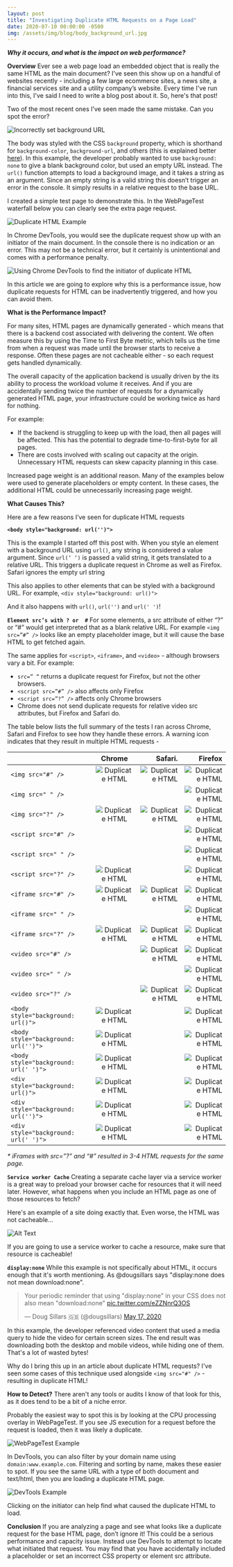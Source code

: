 ```yaml
---
layout: post
title: "Investigating Duplicate HTML Requests on a Page Load"
date: 2020-07-10 00:00:00 -0500
img: /assets/img/blog/body_background_url.jpg
---
```

_**Why it occurs, and what is the impact on web performance?**_

**Overview**
Ever see a web page load an embedded object that is really the same HTML as the main document? I’ve seen this show up on a handful of websites recently - including a few large ecommerce sites, a news site, a financial services site and a utility company’s website. Every time I've run into this, I've said I need to write a blog post about it. So, here's that post!

Two of the most recent ones I’ve seen made the same mistake. Can you spot the error?

![Incorrectly set background URL](/assets/img/blog/body_background_url.jpg)

The body was styled with the CSS `background` property, which is shorthand for `background-color`, `background-url`, and others (this is explained better [here](https://css-tricks.com/almanac/properties/b/background/)). In this example, the developer probably wanted to use `background: none` to give a blank background color, but used an empty URL instead. The `url()` function attempts to load a background image, and it takes a string as an argument. Since an empty string is a valid string this doesn’t trigger an error in the console. It simply results in a relative request to the base URL.

I created a simple test page to demonstrate this. In the WebPageTest waterfall below you can clearly see the extra page request.  

![Duplicate HTML Example](/assets/img/blog/wpt_waterfall_duplicate_requests.png)


In Chrome DevTools, you would see the duplicate request show up with an initiator of the main document. In the console there is no indication or an error. This may not be a technical error, but it certainly is unintentional and comes with a performance penalty.


![Using Chrome DevTools to find the initiator of duplicate HTML](/assets/img/blog/chrome_devtools_duplicate_requests.png)

In this article we are going to explore why this is a performance issue, how duplicate requests for HTML can be inadvertently triggered, and how you can avoid them.

**What is the Performance Impact?**

For many sites, HTML pages are dynamically generated - which means that there is a backend cost associated with delivering the content. We often measure this by using the Time to First Byte metric, which tells us the time from when a request was made until the browser starts to receive a response. Often these pages are not cacheable either - so each request gets handled dynamically.

The overall capacity of the application backend is usually driven by the its ability to process the workload volume it receives. And if you are accidentally sending twice the number of requests for a dynamically generated HTML page, your infrastructure could be working twice as hard for nothing. 

For example:
* If the backend is struggling to keep up with the load, then all pages will be affected. This has the potential to degrade time-to-first-byte for all pages.
* There are costs involved with scaling out capacity at the origin. Unnecessary HTML requests can skew capacity planning in this case.

Increased page weight is an additional reason.   Many of the examples below were used to generate placeholders or empty content. In these cases, the additional HTML could be unnecessarily increasing page weight.

**What Causes This?**

Here are a few reasons I’ve seen for duplicate HTML requests

**`<body style="background: url('')">`**
 
This is the example I started off this post with. When you style an element with a background URL using `url()`, any string is considered a value argument. Since `url(‘ ‘)` is passed a valid string, it gets translated to a relative URL.  This triggers a duplicate request in Chrome as well as Firefox.  Safari ignores the empty url string

This also applies to other elements that can be styled with a background URL.  For example, `<div style="background: url()">`

And it also happens with `url()`, `url('')` and `url(' ')`! 

**`Element src’s with ? or  #`** 
For some elements, a src attribute of either “?” or “#” would get interpreted that as a blank relative URL.   For example `<img src=”#” />` looks like an empty placeholder image, but it will cause the base HTML to get fetched again.

The same applies for `<script>`, `<iframe>`, and `<video>` - although browsers vary a bit.  For example:
* `src=” “` returns a duplicate request for Firefox, but not the other browsers.
* `<script src=”#” />` also affects only Firefox
* `<script src=”?” />` affects only Chrome browsers
* Chrome does not send duplicate requests for relative video src attributes, but Firefox and Safari do.

The table below lists the full summary of the tests I ran across Chrome, Safari and Firefox to see how they handle these errors.  A warning icon indicates that they result in multiple HTML requests - 


|                | Chrome       | Safari.      | Firefox      |
| :------------- | :----------: | -----------: | -----------: |
|  `<img src="#" />` | ![Duplicate HTML](/assets/img/blog/warning_icon.png)   |![Duplicate HTML](/assets/img/blog/warning_icon.png) |![Duplicate HTML](/assets/img/blog/warning_icon.png) |
|  `<img src=" " />` |   | |![Duplicate HTML](/assets/img/blog/warning_icon.png) |
|  `<img src="?" />` | ![Duplicate HTML](/assets/img/blog/warning_icon.png)   |![Duplicate HTML](/assets/img/blog/warning_icon.png) |![Duplicate HTML](/assets/img/blog/warning_icon.png) |
|  `<script src="#" />` |    | |![Duplicate HTML](/assets/img/blog/warning_icon.png) |
|  `<script src=" " />` |    | |![Duplicate HTML](/assets/img/blog/warning_icon.png) |
|  `<script src="?" />` | ![Duplicate HTML](/assets/img/blog/warning_icon.png)   | |![Duplicate HTML](/assets/img/blog/warning_icon.png) | 
|  `<iframe src="#" />` | ![Duplicate HTML](/assets/img/blog/warning_icon.png)   |![Duplicate HTML](/assets/img/blog/warning_icon.png) |![Duplicate HTML](/assets/img/blog/warning_icon.png) |
|  `<iframe src=" " />` |   |  |![Duplicate HTML](/assets/img/blog/warning_icon.png) | 
|  `<iframe src="?" />` | ![Duplicate HTML](/assets/img/blog/warning_icon.png)  |![Duplicate HTML](/assets/img/blog/warning_icon.png) |![Duplicate HTML](/assets/img/blog/warning_icon.png) |
|  `<video src="#" />` |  | ![Duplicate HTML](/assets/img/blog/warning_icon.png) |![Duplicate HTML](/assets/img/blog/warning_icon.png) |  
|  `<video src=" " />` |    | |![Duplicate HTML](/assets/img/blog/warning_icon.png) |
|  `<video src="?" />` |  | ![Duplicate HTML](/assets/img/blog/warning_icon.png) |![Duplicate HTML](/assets/img/blog/warning_icon.png) | 
|  `<body style="background: url()">` |  ![Duplicate HTML](/assets/img/blog/warning_icon.png)   | |![Duplicate HTML](/assets/img/blog/warning_icon.png) | 
|  `<body style="background: url('')">` |  ![Duplicate HTML](/assets/img/blog/warning_icon.png)   | |![Duplicate HTML](/assets/img/blog/warning_icon.png) | 
|  `<body style="background: url(' ')">` |  ![Duplicate HTML](/assets/img/blog/warning_icon.png)   | |![Duplicate HTML](/assets/img/blog/warning_icon.png) | 
|  `<div style="background: url()">` |  ![Duplicate HTML](/assets/img/blog/warning_icon.png)   | |![Duplicate HTML](/assets/img/blog/warning_icon.png) | 
|  `<div style="background: url('')">` |  ![Duplicate HTML](/assets/img/blog/warning_icon.png)   | |![Duplicate HTML](/assets/img/blog/warning_icon.png) | 
|  `<div style="background: url(' ')">` |  ![Duplicate HTML](/assets/img/blog/warning_icon.png)   | |![Duplicate HTML](/assets/img/blog/warning_icon.png) | 

_* iFrames with src=”?” and “#” resulted in 3-4 HTML requests for the same page._

**`Service worker Cache`**
Creating a separate cache layer via a service worker is a great way to preload your browser cache for resources that it will need later.   However, what happens when you include an HTML page as one of those resources to fetch? 

Here's an example of a site doing exactly that. Even worse, the HTML was not cacheable... 

![Alt Text](/assets/img/blog/service_worker_duplicate_html.png)

If you are going to use a service worker to cache a resource, make sure that resource is cacheable!

**`display:none`**
While this example is not specifically about HTML, it occurs enough that it's worth mentioning.  As @dougsillars says "display:none does not mean download:none".   

<blockquote class="twitter-tweet"><p lang="en" dir="ltr">Your periodic reminder that using &quot;display:none&quot; in your CSS does not also mean &quot;download:none&quot; <a href="https://t.co/eZZNnrQ3OS">pic.twitter.com/eZZNnrQ3OS</a></p>&mdash; Doug Sillars 🇬🇧 (@dougsillars) <a href="https://twitter.com/dougsillars/status/1261888005364756480?ref_src=twsrc%5Etfw">May 17, 2020</a></blockquote> <script async src="https://platform.twitter.com/widgets.js" charset="utf-8"></script>

In this example, the developer referenced video content that used a media query to hide the video for certain screen sizes. The end result was downloading both the desktop and mobile videos, while hiding one of them. That's a lot of wasted bytes!

Why do I bring this up in an article about duplicate HTML requests?  I've seen some cases of this technique used alongside `<img src="#" />` - resulting in duplicate HTML!

**How to Detect?**
There aren't any tools or audits I know of that look for this, as it does tend to be a bit of a niche error. 

Probably the easiest way to spot this is by looking at the CPU processing overlay in WebPageTest. If you see JS execution for a request before the request is loaded, then it was likely a duplicate.

![WebPageTest Example](/assets/img/blog/duplicate-html-finding-in-wpt.jpg)

In DevTools, you can also filter by your domain name using `domain:www.example.com`. Filtering and sorting by name, makes these easier to spot. If you see the same URL with a type of both document and text/html, then you are loading a duplicate HTML page.

![DevTools Example](/assets/img/blog/duplicate-html-finding-in-devtools.jpg)

Clicking on the initiator can help find what caused the duplicate HTML to load.

**Conclusion**
If you are analyzing a page and see what looks like a duplicate request for the base HTML page, don’t ignore it!  This could be a serious performance and capacity issue. Instead use DevTools to attempt to locate what initiated that request. You may find that you have accidentally included a placeholder or set an incorrect CSS property or element src attribute. 

